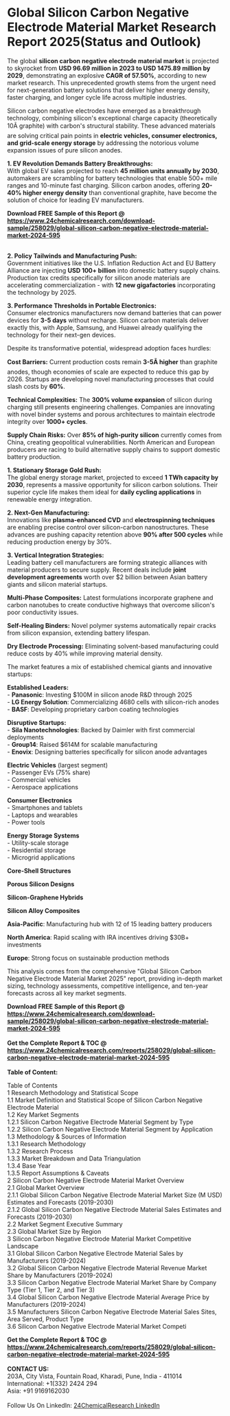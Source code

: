 <h1>Global Silicon Carbon Negative Electrode Material Market Research Report 2025(Status and Outlook)</h1><p>The global <strong>silicon carbon negative electrode material market</strong> is projected to skyrocket from <strong>USD 96.69 million in 2023 to USD 1475.89 million by 2029</strong>, demonstrating an explosive <strong>CAGR of 57.50%</strong>, according to new market research. This unprecedented growth stems from the urgent need for next-generation battery solutions that deliver higher energy density, faster charging, and longer cycle life across multiple industries.</p><p>Silicon carbon negative electrodes have emerged as a breakthrough technology, combining silicon's exceptional charge capacity (theoretically 10Ã graphite) with carbon's structural stability. These advanced materials are solving critical pain points in <strong>electric vehicles, consumer electronics, and grid-scale energy storage</strong> by addressing the notorious volume expansion issues of pure silicon anodes.</p><p><strong>1. EV Revolution Demands Battery Breakthroughs:</strong><br>
With global EV sales projected to reach <strong>45 million units annually by 2030</strong>, automakers are scrambling for battery technologies that enable 500+ mile ranges and 10-minute fast charging. Silicon carbon anodes, offering <strong>20-40% higher energy density</strong> than conventional graphite, have become the solution of choice for leading EV manufacturers.</p><div><b>Download FREE Sample of this Report @ 
            <a href="https://www.24chemicalresearch.com/download-sample/258029/global-silicon-carbon-negative-electrode-material-market-2024-595">
            https://www.24chemicalresearch.com/download-sample/258029/global-silicon-carbon-negative-electrode-material-market-2024-595</a></b></div><br><p><strong>2. Policy Tailwinds and Manufacturing Push:</strong><br>
Government initiatives like the U.S. Inflation Reduction Act and EU Battery Alliance are injecting <strong>USD 100+ billion</strong> into domestic battery supply chains. Production tax credits specifically for silicon anode materials are accelerating commercialization - with <strong>12 new gigafactories</strong> incorporating the technology by 2025.</p><p><strong>3. Performance Thresholds in Portable Electronics:</strong><br>
Consumer electronics manufacturers now demand batteries that can power devices for <strong>3-5 days</strong> without recharge. Silicon carbon materials deliver exactly this, with Apple, Samsung, and Huawei already qualifying the technology for their next-gen devices.</p><p>Despite its transformative potential, widespread adoption faces hurdles:</p><p><strong>Cost Barriers:</strong> Current production costs remain <strong>3-5Ã higher</strong> than graphite anodes, though economies of scale are expected to reduce this gap by 2026. Startups are developing novel manufacturing processes that could slash costs by <strong>60%</strong>.</p><p><strong>Technical Complexities:</strong> The <strong>300% volume expansion</strong> of silicon during charging still presents engineering challenges. Companies are innovating with novel binder systems and porous architectures to maintain electrode integrity over <strong>1000+ cycles</strong>.</p><p><strong>Supply Chain Risks:</strong> Over <strong>85% of high-purity silicon</strong> currently comes from China, creating geopolitical vulnerabilities. North American and European producers are racing to build alternative supply chains to support domestic battery production.</p><p><strong>1. Stationary Storage Gold Rush:</strong><br>
The global energy storage market, projected to exceed <strong>1 TWh capacity by 2030</strong>, represents a massive opportunity for silicon carbon solutions. Their superior cycle life makes them ideal for <strong>daily cycling applications</strong> in renewable energy integration.</p><p><strong>2. Next-Gen Manufacturing:</strong><br>
Innovations like <strong>plasma-enhanced CVD</strong> and <strong>electrospinning techniques</strong> are enabling precise control over silicon-carbon nanostructures. These advances are pushing capacity retention above <strong>90% after 500 cycles</strong> while reducing production energy by 30%.</p><p><strong>3. Vertical Integration Strategies:</strong><br>
Leading battery cell manufacturers are forming strategic alliances with material producers to secure supply. Recent deals include <strong>joint development agreements</strong> worth over $2 billion between Asian battery giants and silicon material startups.</p><p><strong>Multi-Phase Composites:</strong> Latest formulations incorporate graphene and carbon nanotubes to create conductive highways that overcome silicon's poor conductivity issues.</p><p><strong>Self-Healing Binders:</strong> Novel polymer systems automatically repair cracks from silicon expansion, extending battery lifespan.</p><p><strong>Dry Electrode Processing:</strong> Eliminating solvent-based manufacturing could reduce costs by 40% while improving material density.</p><p>The market features a mix of established chemical giants and innovative startups:</p><p><strong>Established Leaders:</strong><br>
- <strong>Panasonic</strong>: Investing $100M in silicon anode R&amp;D through 2025<br>
- <strong>LG Energy Solution</strong>: Commercializing 4680 cells with silicon-rich anodes<br>
- <strong>BASF</strong>: Developing proprietary carbon coating technologies</p><p><strong>Disruptive Startups:</strong><br>
- <strong>Sila Nanotechnologies</strong>: Backed by Daimler with first commercial deployments<br>
- <strong>Group14</strong>: Raised $614M for scalable manufacturing<br>
- <strong>Enovix</strong>: Designing batteries specifically for silicon anode advantages</p><p><strong>Electric Vehicles</strong> (largest segment)<br>
    - Passenger EVs (75% share)<br>
    - Commercial vehicles<br>
    - Aerospace applications</p><p><strong>Consumer Electronics</strong><br>
    - Smartphones and tablets<br>
    - Laptops and wearables<br>
    - Power tools</p><p><strong>Energy Storage Systems</strong><br>  
    - Utility-scale storage<br>
    - Residential storage<br>
    - Microgrid applications</p><p><strong>Core-Shell Structures</strong></p><p><strong>Porous Silicon Designs</strong></p><p><strong>Silicon-Graphene Hybrids</strong></p><p><strong>Silicon Alloy Composites</strong></p><p><strong>Asia-Pacific</strong>: Manufacturing hub with 12 of 15 leading battery producers</p><p><strong>North America</strong>: Rapid scaling with IRA incentives driving $30B+ investments</p><p><strong>Europe</strong>: Strong focus on sustainable production methods</p><p>This analysis comes from the comprehensive "Global Silicon Carbon Negative Electrode Material Market 2025" report, providing in-depth market sizing, technology assessments, competitive intelligence, and ten-year forecasts across all key market segments.</p><div><b>Download FREE Sample of this Report @ 
            <a href="https://www.24chemicalresearch.com/download-sample/258029/global-silicon-carbon-negative-electrode-material-market-2024-595">
            https://www.24chemicalresearch.com/download-sample/258029/global-silicon-carbon-negative-electrode-material-market-2024-595</a></b></div><br><div><b>Get the Complete Report & TOC @ 
            <a href="https://www.24chemicalresearch.com/reports/258029/global-silicon-carbon-negative-electrode-material-market-2024-595">
            https://www.24chemicalresearch.com/reports/258029/global-silicon-carbon-negative-electrode-material-market-2024-595</a></b></div><br>
            <b>Table of Content:</b><p>Table of Contents<br />
1 Research Methodology and Statistical Scope<br />
1.1 Market Definition and Statistical Scope of Silicon Carbon Negative Electrode Material<br />
1.2 Key Market Segments<br />
1.2.1 Silicon Carbon Negative Electrode Material Segment by Type<br />
1.2.2 Silicon Carbon Negative Electrode Material Segment by Application<br />
1.3 Methodology & Sources of Information<br />
1.3.1 Research Methodology<br />
1.3.2 Research Process<br />
1.3.3 Market Breakdown and Data Triangulation<br />
1.3.4 Base Year<br />
1.3.5 Report Assumptions & Caveats<br />
2 Silicon Carbon Negative Electrode Material Market Overview<br />
2.1 Global Market Overview<br />
2.1.1 Global Silicon Carbon Negative Electrode Material Market Size (M USD) Estimates and Forecasts (2019-2030)<br />
2.1.2 Global Silicon Carbon Negative Electrode Material Sales Estimates and Forecasts (2019-2030)<br />
2.2 Market Segment Executive Summary<br />
2.3 Global Market Size by Region<br />
3 Silicon Carbon Negative Electrode Material Market Competitive Landscape<br />
3.1 Global Silicon Carbon Negative Electrode Material Sales by Manufacturers (2019-2024)<br />
3.2 Global Silicon Carbon Negative Electrode Material Revenue Market Share by Manufacturers (2019-2024)<br />
3.3 Silicon Carbon Negative Electrode Material Market Share by Company Type (Tier 1, Tier 2, and Tier 3)<br />
3.4 Global Silicon Carbon Negative Electrode Material Average Price by Manufacturers (2019-2024)<br />
3.5 Manufacturers Silicon Carbon Negative Electrode Material Sales Sites, Area Served, Product Type<br />
3.6 Silicon Carbon Negative Electrode Material Market Competi</p><div><b>Get the Complete Report & TOC @ 
            <a href="https://www.24chemicalresearch.com/reports/258029/global-silicon-carbon-negative-electrode-material-market-2024-595">
            https://www.24chemicalresearch.com/reports/258029/global-silicon-carbon-negative-electrode-material-market-2024-595</a></b></div><br><b>CONTACT US:</b><br>
            203A, City Vista, Fountain Road, Kharadi, Pune, India - 411014<br>
            International: +1(332) 2424 294<br>
            Asia: +91 9169162030 <br><br>
            Follow Us On LinkedIn: <a href="https://www.linkedin.com/company/24chemicalresearch/">24ChemicalResearch LinkedIn</a>